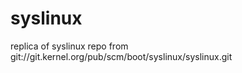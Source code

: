 syslinux
========

replica of syslinux repo from git://git.kernel.org/pub/scm/boot/syslinux/syslinux.git